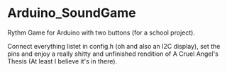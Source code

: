 # Arduino_SoundGame
Rythm Game for Arduino with two buttons (for a school project).

Connect everything listet in config.h (oh and also an I2C display), set the pins and enjoy a really shitty and unfinished rendition of A Cruel Angel's Thesis
(At least I believe it's in there).

